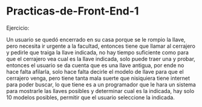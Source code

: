 # Practicas-de-Front-End-1

Ejercicio:

   Un usuario se quedó encerrado en su casa porque se le rompio la llave, pero necesita ir urgente a la facultad, entonces tiene que llamar al cerrajero y pedirle que traiga
   la llave indicada, no hay tiempo suficiente como para que el cerrajero vea cual es la llave indicada, solo puede traer una y probar, entonces el usuario se da cuenta que es una 
   llave antigua, por ende no hace falta afilarla, solo hace falta decirle el modelo de llave para que el cerrajero venga, pero tiene tanta mala suerte que nisiquiera tiene
   internet para poder buscar, lo que tiene es a un programador que le hara un sistema para mostrarle las llaves posibles y determinar cual es la indicada, hay solo 10 modelos
   posibles, permitir que el usuario seleccione la indicada.
